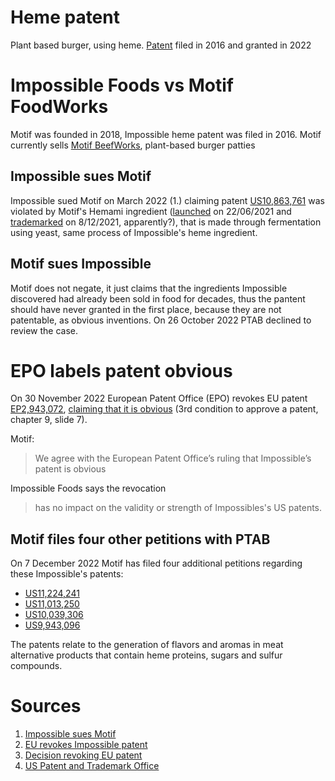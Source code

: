 # Heme patent
Plant based burger, using heme. [Patent](https://patents.justia.com/patent/10689656) filed in 2016 and granted in 2022

# Impossible Foods vs Motif FoodWorks
Motif was founded in 2018, Impossible heme patent was filed in 2016.
Motif currently sells [Motif BeefWorks](https://madewithmotif.com/products/finished-formats/), plant-based burger patties

## Impossible sues Motif
Impossible sued Motif on March 2022 (1.) claiming patent [US10,863,761](https://patents.justia.com/patent/10863761) was violated by Motif's Hemami ingredient ([launched](https://madewithmotif.com/2021/06/22/motif-foodworks-previews-transformative-food-technologies-for-meat-alternatives-2/) on 22/06/2021 and [trademarked](https://madewithmotif.com/2021/12/08/unlocking-taste-and-flavor-hemami-2/) on 8/12/2021, apparently?), that is made through fermentation using yeast, same process of Impossible's heme ingredient.

## Motif sues Impossible
Motif does not negate, it just claims that the ingredients Impossible discovered had already been sold in food for decades, thus the pantent should have never granted in the first place, because they are not patentable, as obvious inventions. On 26 October 2022 PTAB declined to review the case.

# EPO labels patent obvious
On 30 November 2022 European Patent Office (EPO) revokes EU patent [EP2,943,072](https://worldwide.espacenet.com/patent/search/family/053675762/publication/EP2943072A2?q=pn%3DEP2943072A2), [claiming that it is obvious](https://www.foodnavigator-usa.com/Article/2022/12/07/Heme-proteins-Impossible-Foods-EU-patent-revoked-US-IP-dispute-with-Motif-FoodWorks-ramps-up#eztoc_3_1_1) (3rd condition to approve a patent, chapter 9, slide 7).

Motif:
> We agree with the European Patent Office’s ruling that Impossible’s patent is obvious

Impossible Foods says the revocation
> has no impact on the validity or strength of Impossibles's US patents.

## Motif files four other petitions with PTAB
On 7 December 2022 Motif has filed four additional petitions regarding these Impossible's patents:
- [US11,224,241](https://patents.justia.com/patent/11224241)
- [US11,013,250](https://patents.justia.com/patent/11013250)
- [US10,039,306](https://patents.justia.com/patent/10039306)
- [US9,943,096](https://patents.justia.com/patent/9943096)

The patents relate to the generation of flavors and aromas in meat alternative products that contain heme proteins, sugars and sulfur compounds.

# Sources
1. [Impossible sues Motif](https://www.fooddive.com/news/impossible-foods-sues-motif-foodworks-over-its-plant-based-heme-product/620147/)
1. [EU revokes Impossible patent](https://www.prnewswire.com/news-releases/key-impossible-foods-patent-revoked-in-europe-additional-challenges-filed-in-us-301696696.html)
1. [Decision revoking EU patent](https://register.epo.org/application?documentId=LBNCFAB61OGKFOM&number=EP14737766&lng=en&npl=false)
1. [US Patent and Trademark Office](https://ptacts.uspto.gov/ptacts/ui/public-search)

